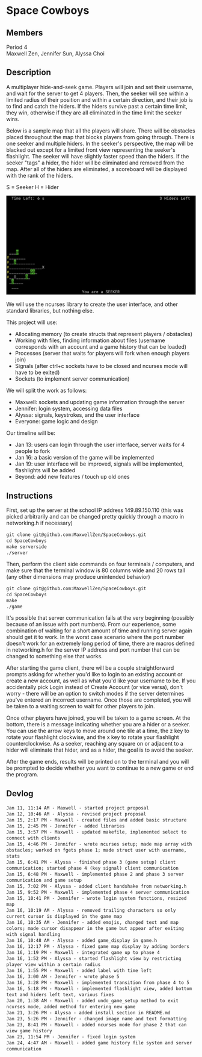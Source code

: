 # Space Cowboys

## Members
Period 4 \
Maxwell Zen, Jennifer Sun, Alyssa Choi

## Description
A multiplayer hide-and-seek game. Players will join and set their username, and wait for the server to get 4 players. Then, the seeker will see within a limited radius of their position and within a certain direction, and their job is to find and catch the hiders. If the hiders survive past a certain time limit, they win, otherwise if they are all eliminated in the time limit the seeker wins.

Below is a sample map that all the players will share. There will be obstacles placed throughout the map that blocks players from going through. There is one seeker and multiple hiders. In the seeker's perspective, the map will be blacked out except for a limited front view representing the seeker's flashlight. The seeker will have slightly faster speed than the hiders. If the seeker "tags" a hider, the hider will be eliminated and removed from the map. After all of the hiders are eliminated, a scoreboard will be displayed with the rank of the hiders. 

S = Seeker 
H = Hider 

![alt text](https://raw.githubusercontent.com/MaxwellZen/HideAndSeek/main/game_model.png)

We will use the ncurses library to create the user interface, and other standard libraries, but nothing else.

This project will use:
- Allocating memory (to create structs that represent players / obstacles)
- Working with files, finding information about files (username corresponds with an account and a game history that can be loaded)
- Processes (server that waits for players will fork when enough players join)
- Signals (after ctrl+c sockets have to be closed and ncurses mode will have to be exited)
- Sockets (to implement server communication)

We will split the work as follows:
- Maxwell: sockets and updating game information through the server
- Jennifer: login system, accessing data files
- Alyssa: signals, keystrokes, and the user interface
- Everyone: game logic and design

Our timeline will be:
- Jan 13: users can login through the user interface, server waits for 4 people to fork
- Jan 16: a basic version of the game will be implemented
- Jan 19: user interface will be improved, signals will be implemented, flashlights will be added
- Beyond: add new features / touch up old ones

## Instructions
First, set up the server at the school IP address 149.89.150.110 (this was picked arbitrarily and can be changed pretty quickly through a macro in networking.h if necessary)
```
git clone git@github.com:MaxwellZen/SpaceCowboys.git
cd SpaceCowboys
make serverside
./server
```
Then, perform the client side commands on four terminals / computers, and make sure that the terminal window is 80 columns wide and 20 rows tall (any other dimensions may produce unintended behavior)
```
git clone git@github.com:MaxwellZen/SpaceCowboys.git
cd SpaceCowboys
make
./game
```
It's possible that server communication fails at the very beginning (possibly because of an issue with port numbers). From our experience, some combination of waiting for a short amount of time and running server again should get it to work. In the worst case scenario where the port number doesn't work for an extremely long period of time, there are macros defined in networking.h for the server IP address and port number that can be changed to something else that works.

After starting the game client, there will be a couple straightforward prompts asking for whether you'd like to login to an existing account or create a new account, as well as what you'd like your username to be. If you accidentally pick Login instead of Create Account (or vice versa), don't worry - there will be an option to switch modes if the server determines you've entered an incorrect username. Once those are completed, you will be taken to a waiting screen to wait for other players to join.

Once other players have joined, you will be taken to a game screen. At the bottom, there is a message indicating whether you are a hider or a seeker. You can use the arrow keys to move around one tile at a time, the z key to rotate your flashlight clockwise, and the x key to rotate your flashlight counterclockwise. As a seeker, reaching any square on or adjacent to a hider will eliminate that hider, and as a hider, the goal is to avoid the seeker.

After the game ends, results will be printed on to the terminal and you will be prompted to decide whether you want to continue to a new game or end the program.

## Devlog
```
Jan 11, 11:14 AM - Maxwell - started project proposal
Jan 12, 10:46 AM - Alyssa - revised project proposal
Jan 15, 2:17 PM - Maxwell - created files and added basic structure
Jan 15, 2:45 PM - Jennifer - added libraries
Jan 15, 3:57 PM - Maxwell - updated makefile, implemented select to connect with clients
Jan 15, 4:46 PM - Jennifer - wrote ncurses setup; made map array with obstacles; worked on fgets phase 1; made struct user with username, stats
Jan 15, 6:41 PM - Alyssa - finished phase 3 (game setup) client communication; started phase 4 (key signal) client communication
Jan 15, 6:48 PM - Maxwell - implemented phase 2 and phase 3 server communication and game setup
Jan 15, 7:02 PM - Alyssa - added client handshake from networking.h
Jan 15, 9:52 PM - Maxwell - implemented phase 4 server communication
Jan 15, 10:41 PM - Jennifer - wrote login system functions, resized map
Jan 16, 10:19 AM - Alyssa - removed trailing characters so only current cursor is displayed in the game map 
Jan 16, 10:35 AM - Jennifer - added emojis, changed text and map colors; made cursor disappear in the game but appear after exiting with signal handling
Jan 16, 10:48 AM - Alyssa - added game_display in game.h
Jan 16, 12:17 PM - Alyssa - fixed game map display by adding borders
Jan 16, 1:19 PM - Maxwell - integrated game up to phase 4
Jan 16, 1:52 PM - Alyssa - started flashlight view by restricting player view within a certain radius
Jan 16, 1:55 PM - Maxwell - added label with time left
Jan 16, 3:00 AM - Jennifer - wrote phase 5
Jan 16, 3:28 PM - Maxwell - implemented transition from phase 4 to 5
Jan 16, 5:18 PM - Maxwell - implemented flashlight view, added bottom text and hiders left text, various fixes
Jan 20, 1:38 AM - Maxwell - added undo_game_setup method to exit ncurses mode, added method for entering new game
Jan 21, 3:26 PM - Alyssa - added install section in README.md
Jan 23, 5:26 PM - Jennifer - changed image name and text formatting
Jan 23, 8:41 PM - Maxwell - added ncurses mode for phase 2 that can view game history
Jan 23, 11:54 PM - Jennifer - fixed login system
Jan 24, 4:47 AM - Maxwell - added game history file system and server communication
```
